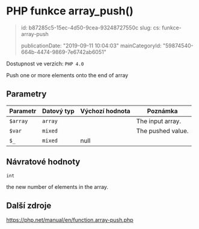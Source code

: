 PHP funkce array_push()
=======================

> id: b87285c5-15ec-4d50-9cea-93248727550c
> slug:
> 	cs: funkce-array-push
> 
> publicationDate: "2019-09-11 10:04:03"
> mainCategoryId: "59874540-664b-4474-9869-7e6742ab6051"

Dostupnost ve verzích: `PHP 4.0`

Push one or more elements onto the end of array


Parametry
--------------

| Parametr | Datový typ | Výchozí hodnota | Poznámka |
|-----|-----|-----|-----|
| `$array` | `array` |  | The input array. |
| `$var` | `mixed` |  | The pushed value. |
| `$_` | `mixed` | null |  |


Návratové hodnoty
----------------

`int`

the new number of elements in the array.

Další zdroje
------------

https://php.net/manual/en/function.array-push.php
